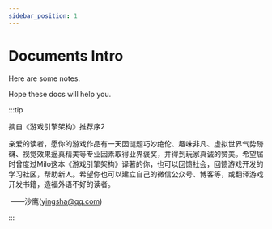 ```yaml
---
sidebar_position: 1
---
```


# Documents Intro

Here are some notes.

Hope these  docs will help you.

:::tip

摘自《游戏引擎架构》推荐序2

亲爱的读者，愿你的游戏作品有一天因谜题巧妙绝伦、趣味非凡、虚拟世界气势磅礴、视觉效果逼真精美等专业因素取得业界褒奖，并得到玩家真诚的赞美。希望届时曾度过Milo这本《游戏引擎架构》译著的你，也可以回馈社会，回馈游戏开发的学习社区，帮助新人。希望你也可以建立自己的微信公众号、博客等，或翻译游戏开发书籍，造福外语不好的读者。

​						——沙鹰(yingsha@qq.com)

:::
